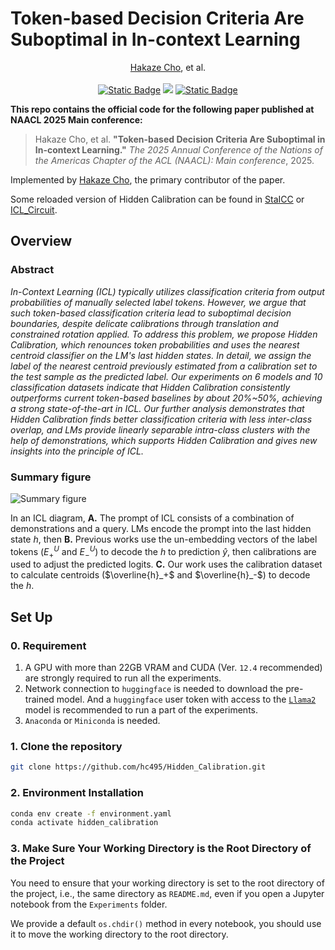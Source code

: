 # Token-based Decision Criteria Are Suboptimal in In-context Learning

<p align="center">
  <a href="https://www.hakaze-c.com/">Hakaze Cho</a>, et al.
  <br>
  <br>
  <a href="https://github.com/hc495/ICL_Circuit/blob/master/LICENSE"><img alt="Static Badge" src="https://img.shields.io/badge/license-MIT-yellow?style=flat&link=https%3A%2F%2Fgithub.com%2Fhc495%2FICL_Circuit%2Fblob%2Fmaster%2FLICENSE"></a>
  <a href="https://openreview.net/forum?id=xizpnYNvQq"><img src="https://img.shields.io/badge/NAACL_2025-Accepted_(Main)-blue?link=https%3A%2F%2Fopenreview.net%2Fforum%3Fid%3DxizpnYNvQq"></a>
  <a href="https://arxiv.org/abs/2406.16535"><img alt="Static Badge" src="https://img.shields.io/badge/arXiv-2406.16535-red?style=flat&link=https%3A%2F%2Farxiv.org%2Fabs%2F2410.04468"></a>
</p>

**This repo contains the official code for the following paper published at NAACL 2025 Main conference:**

> Hakaze Cho, et al. **"Token-based Decision Criteria Are Suboptimal in In-context Learning."** *The 2025 Annual Conference of the Nations of the Americas Chapter of the ACL (NAACL): Main conference*, 2025.

Implemented by [Hakaze Cho](https://www.hakaze-c.com/), the primary contributor of the paper.

Some reloaded version of Hidden Calibration can be found in [StaICC](https://github.com/hc495/StaICC/blob/dc9100bb0a2738847bee5c671022377f7a7cdd46/prefabricate_inference/standard_calibration.py#L137) or [ICL_Circuit](https://github.com/hc495/ICL_Circuit/blob/master/Experiments/Exp2_Centroid_Classifier.ipynb).

## Overview

### Abstract

*In-Context Learning (ICL) typically utilizes classification criteria from output probabilities of manually selected label tokens. However, we argue that such token-based classification criteria lead to suboptimal decision boundaries, despite delicate calibrations through translation and constrained rotation applied. To address this problem, we propose Hidden Calibration, which renounces token probabilities and uses the nearest centroid classifier on the LM's last hidden states. In detail, we assign the label of the nearest centroid previously estimated from a calibration set to the test sample as the predicted label. Our experiments on 6 models and 10 classification datasets indicate that Hidden Calibration consistently outperforms current token-based baselines by about 20%~50%, achieving a strong state-of-the-art in ICL. Our further analysis demonstrates that Hidden Calibration finds better classification criteria with less inter-class overlap, and LMs provide linearly separable intra-class clusters with the help of demonstrations, which supports Hidden Calibration and gives new insights into the principle of ICL.*

### Summary figure

![Summary figure](https://s2.loli.net/2025/01/29/JSEDulIhvVgenL5.png)

In an ICL diagram, **A.** The prompt of ICL consists of a combination of demonstrations and a query. LMs encode the prompt into the last hidden state $h$, then **B.** Previous works use the un-embedding vectors of the label tokens ($E^U_+$ and $E^U_-$) to decode the $h$ to prediction $\hat{y}$, then calibrations are used to adjust the predicted logits. **C.** Our work uses the calibration dataset to calculate centroids ($\overline{h}_+$ and $\overline{h}_-$) to decode the $h$.

## Set Up

### 0. Requirement

1. A GPU with more than 22GB VRAM and CUDA (Ver. `12.4` recommended) are strongly required to run all the experiments.
2. Network connection to `huggingface` is needed to download the pre-trained model. And a `huggingface` user token with access to the [`Llama2`](https://huggingface.co/meta-llama/Llama-2-7b) model is recommended to run a part of the experiments.
3. `Anaconda` or `Miniconda` is needed.

### 1. Clone the repository

```bash
git clone https://github.com/hc495/Hidden_Calibration.git
```

### 2. Environment Installation

```bash
conda env create -f environment.yaml
conda activate hidden_calibration
```

### 3. Make Sure Your Working Directory is the Root Directory of the Project

You need to ensure that your working directory is set to the root directory of the project, i.e., the same directory as `README.md`, even if you open a Jupyter notebook from the `Experiments` folder.

We provide a default `os.chdir()` method in every notebook, you should use it to move the working directory to the root directory.